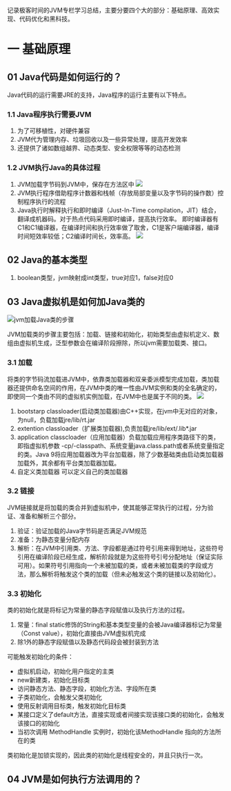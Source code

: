 记录极客时间的JVM专栏学习总结，主要分要四个大的部分：基础原理、高效实现、代码优化和黑科技。
# 一 基础原理

## 01 Java代码是如何运行的？
Java代码的运行需要JRE的支持，Java程序的运行主要有以下特点。

### 1.1 Java程序执行需要JVM
1. 为了可移植性，对硬件兼容
2. JVM代为管理内存、垃圾回收以及一些异常处理，提高开发效率
3. 还提供了诸如数组越界、动态类型、安全权限等等的动态检测

### 1.2 JVM执行Java的具体过程
1. JVM加载字节码到JVM中，保存在方法区中
![](https://static001.geekbang.org/resource/image/ab/77/ab5c3523af08e0bf2f689c1d6033ef77.png)
2. JVM执行程序借助程序计数器和栈帧（存放局部变量以及字节码的操作数）控制程序执行的流程
3. Java执行时解释执行和即时编译（Just-In-Time compilation，JIT）结合，翻译成机器码。对于热点代码采用即时编译，提高执行效率。
即时编译器有C1和C1编译器，在编译时间和执行效率做了取舍，C1是客户端编译器，编译时间短效率较低；C2编译时间长，效率高。
![](https://static001.geekbang.org/resource/image/5e/3b/5ee351091464de78eed75438b6f9183b.png)

## 02 Java的基本类型

1. boolean类型，jvm映射成int类型，true对应1，false对应0

## 03 Java虚拟机是如何加Java类的
![jvm加载Java类的步骤](https://ss3.bdstatic.com/70cFv8Sh_Q1YnxGkpoWK1HF6hhy/it/u=4057600875,3355003324&fm=26&gp=0.jpg)  

JVM加载类的步骤主要包括：加载、链接和初始化，初始类型由虚拟机定义、数组由虚拟机生成，泛型参数会在编译阶段擦除，所以jvm需要加载类、接口。  

### 3.1 加载  
将类的字节码流加载进JVM中，依靠类加载器和双亲委派模型完成加载，类加载器还提供命名空间的作用，在JVM中类的唯一性由JVM实例和类的全名确定的，即使同一个类由不同的虚拟机实例加载，在JVM中也是属于不同的类。
![](https://timgsa.baidu.com/timg?image&quality=80&size=b9999_10000&sec=1559149805779&di=12240aa7f91f800f0dfa5c0feb481f03&imgtype=0&src=http%3A%2F%2Fimage.mamicode.com%2Finfo%2F201807%2F20180703005054349154.png)  
1. bootstarp classloader(启动类加载器)由C++实现，在jvm中无对应的对象，为null，负载加载jre/lib/rt.jar
2. extention classloader（扩展类加载器),负责加载jre/lib/ext/.lib*.jar
3. application classcloader（应用加载器）负载加载应用程序类路径下的类，即指虚拟机参数 -cp/-classpath、系统变量java.class.path或者系统变量指定的类。Java 9将应用加载器改为平台加载器，除了少数基础类由启动类加载器加载外，其余都有平台类加载器加载。
4. 自定义类加载器
可以定义自己的类加载器

### 3.2 链接
JVM链接就是将加载的类合并到虚拟机中，使其能够正常执行的过程，分为验证、准备和解析三个部分。
1. 验证：验证加载的Java字节码是否满足JVM规范
2. 准备：为静态变量分配内存
3. 解析：在JVM中引用类、方法、字段都是通过符号引用来得到地址，这些符号引用在编译阶段已经生成，解析阶段就是为这些符号引号分配地址（保证实际可用）。如果符号引用指向一个未被加载的类，或者未被加载类的字段或方法，那么解析将触发这个类的加载（但未必触发这个类的链接以及初始化）。

### 3.3 初始化
类的初始化就是将标记为常量的静态字段赋值以及执行<clint>方法的过程。
1. 常量：final static修饰的String和基本类型变量的会被Java编译器标记为常量（Const value），初始化直接由JVM虚拟机完成
2. 除1外的静态字段赋值以及静态代码段会被封装到<clint>方法  

可能触发初始化的条件：
- 虚拟机启动，初始化用户指定的主类
- new新建类，初始化目标类
- 访问静态方法、静态字段，初始化方法、字段所在类
- 子类初始化，会触发父类初始化
- 使用反射调用目标类，触发初始化目标类
- 某接口定义了default方法，直接实现或者间接实现该接口类的初始化，会触发该接口的初始化
- 当初次调用 MethodHandle 实例时，初始化该MethodHandle 指向的方法所在的类  

类初始化是加锁实现的，因此类的初始化是线程安全的，并且只执行一次。

## 04 JVM是如何执行方法调用的？

